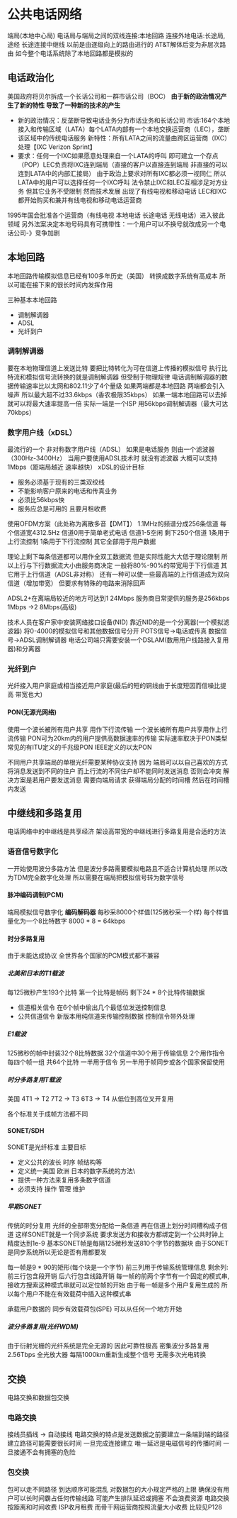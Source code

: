 # 公共电话网络
端局(本地中心局)
电话局与端局之间的双线连接:本地回路
连接外地电话:长途局,途经 长途连接中继线
以前是由逐级向上的路由进行的
AT&T解体后变为非层次路由
如今整个电话系统除了本地回路都是模拟的
## 电话政治化
美国政府将贝尔拆成一个长话公司和一群市话公司（BOC）
**由于新的政治情况产生了新的特性 导致了一种新的技术的产生**
- 新的政治情况：反垄断导致电话业务分为市话业务和长话公司
市话:164个本地接入和传输区域（LATA）每个LATA内部有一个本地交换运营商（LEC），垄断该区域中的传统电话服务
新特性：所有LATA之间的流量由跨区运营商（IXC）处理【IXC Verizon Sprint】
- 要求：任何一个IXC如果愿意处理来自一个LATA的呼叫 即可建立一个存点（POP）LEC负责将IXC连到端局（直接的客户以直接连到端局 非直接的可以连到LATA中的内部汇接局）
由于政治上要求对所有IXC都必须一视同仁 所以LATA中的用户可以选择任何一个IXC呼叫
法令禁止IXC和LEC互相涉足对方业务 
但其它业务不受限制
然而技术发展 出现了有线电视和移动电话 LEC和IXC都开始购买和兼并有线电视和移动电话运营商

1995年国会批准各个运营商（有线电视 本地电话 长途电话 无线电话）进入彼此领域
另外法案决定本地号码具有可携带性：一个用户可以不换号就改成另一个电话公司-》竞争加剧

## 本地回路
本地回路传输模拟信息已经有100多年历史（美国） 转换成数字系统有高成本 所以可能在接下来的很长时间内发挥作用

三种基本本地回路
- 调制解调器
- ADSL
- 光纤到户
### 调制解调器
要在本地物理信道上发送比特 要把比特转化为可在信道上传播的模拟信号
执行比特流和模拟信号流转换的就是调制解调器
但受制于物理规律
电话调制解调器的数据传输速率比以太网和802.11少了4个量级
如果两端都是本地回路 两端都会引入噪声 所以最大超不过33.6kbps（香农极限35kbps）
如果一端本地回路可以去掉 就可以将最大速率提高一倍
实际一端是一个ISP 用56kbps调制解调器（最大可达70kbps）

### 数字用户线（xDSL）
最流行的一个 非对称数字用户线（ADSL）
如果是电话服务 则由一个滤波器（300Hz-3400Hz）
当用户要使用ADSL技术时 就没有滤波器 大概可以支持1Mbps（距端局越近 速率越快）
xDSL的设计目标
- 服务必须基于现有的三类双绞线
- 不能影响客户原来的电话和传真业务
- 必须比56kbps快
- 服务应总是可用的 且要月租收费

使用OFDM方案（此处称为离散多音【DMT】）
1.1MHz的频谱分成256条信道 每个信道宽4312.5Hz
信道0用于简单老式电话
信道1-5空闲
剩下250个信道 1条用于上行流控制 1条用于下行流控制 其它全部用于用户数据

理论上剩下每条信道都可以用作全双工数据流 但是实际性能大大低于理论限制
所以上行与下行数据流大小由服务商决定 一般将80%-90%的带宽用于下行信道 其它用于上行信道（ADSL非对称）
还有一种可以使一些最高端的上行信道成为双向信道（增加带宽）
但要求有特殊的电路来消除回声

ADSL2+在离端局较近的地方可达到1 24Mbps
服务商日常提供的服务是256kbps 1Mbps
->2 8Mbps(高级)

技术人员在客户家中安装网络接口设备(NID)
靠近NID的是一个分离器(一个模拟滤波器)
将0-4000的模拟信号和其他数据信号分开
POTS信号->电话或传真
数据信号->ADSL调制解调器
电话公司端只需要安装一个DSLAM(数用用户线路接入复用器)和分离器

### 光纤到户
光纤接入用户家庭或相当接近用户家庭(最后的短的铜线由于长度短因而信噪比提高 带宽也大)
#### PON(无源光网络)
使用一个波长被所有用户共享 用作下行流传输
一个波长被所有用户共享用作上行流传输
PON可为20km内的用户提供高数据速率的传输
实际速率取决于PON类型
常见的有ITU定义的千兆级PON
IEEE定义的以太PON

不同用户共享端局的单根光纤需要某种协议支持
因为 端局可以以自己喜欢的方式将消息发送到不同的住户
而上行流的不同住户却不能同时发送消息 否则会冲突
解决方案是若用户要发送消息 需要向端局请求 获得端局分配的时间槽 然后在时间槽内发送

## 中继线和多路复用
电话网络中的中继线是共享经济
架设高带宽的中继线进行多路复用是合适的方法
### 语音信号数字化
一开始使用波分多路方法 但是波分多路需要模拟电路且不适合计算机处理 所以改为TDM完全数字化处理
所以需要在端局把模拟信号转为数字信号
#### 脉冲编码调制(PCM)
端局模拟信号数字化 **编码解码器**
每秒采8000个样值(125微秒采一个样) 每个样值量化为一个8比特数字
8000 * 8 = 64kbps

#### 时分多路复用
由于未能达成协议 全世界各个国家的PCM模式都不兼容

##### 北美和日本的T1载波
每125微秒产生193个比特
第一个比特是帧码 剩下24 * 8个比特传输数据
- 信道相关信令
在6个帧中偷出几个最低位发送控制信息
- 公共信道信令
新版本用纯信道来传输控制数据
控制信令带外处理

##### E1载波
125微秒的帧中封装32个8比特数据
32个信道中30个用于传输信息 2个用作指令
每四个帧一组 共64个比特 一半用于信令 另一半用于帧同步或各个国家保留使用

##### 时分多路复用T载波
美国
4T1 -> T2
7T2 -> T3
6T3 -> T4
从低位到高位叉开复用

各个标准关于成帧方法都不同

#### SONET/SDH
SONET是光纤标准
主要目标
- 定义公共的波长 时序 帧结构等
- 定义统一美国 欧洲 日本的数字系统的方法\
- 提供一种方法来复用多条数字信道
- 必须支持 操作 管理 维护
##### 早期SONET
传统的时分复用
光纤的全部带宽分配给一条信道 再在信道上划分时间槽构成子信道
这样SONET就是一个同步系统 要求发送方和接收方都绑定到一个公共时钟上 精度达到1e-9
基本SONET帧是每隔125微秒发送810个字节的数据块
由于SONET是同步系统所以无论是否有用都要发

每一帧是9 * 90的矩形(每个块是一个字节)
前三列用于传输系统管理信息
剩余列:
前三行包含段开销
后六行包含线路开销
每一帧的前两个字节有一个固定的模式串,接收方搜索这种模式串就可以定位帧的开始
由于每一帧是多个用户复用生成的 所以每个用户不能在有效载荷中插入这种模式串

承载用户数据的 同步有效载荷包(SPE)
可以从任何一个地方开始

##### 波分多路复用(光纤WDM)
由于衍射光栅的光纤系统是完全无源的 因此可靠性极高
密集波分多路复用 2.56Tbps
全光放大器 每隔1000km重新生成整个信号 无需多次光电转换

## 交换
电路交换和数据包交换
### 电路交换
接线员插线 -> 自动接线
电路交换的特点是发送数据之前要建立一条端到端的路径
建立路径可能需要很长时间
一旦完成连接建立 唯一延迟是电磁信号的传播时间
一旦接通不会有拥塞的危险
### 包交换
包可以走不同路径
到达顺序可能混乱
对数据包的大小规定严格的上限
确保没有用户可以长时间霸占任何传输线路
可能产生排队延迟或拥塞
不会浪费资源
电路交换 按距离和时间收费
ISP收月租费
而骨干网运营商按照流量大小收费
比较见P128








